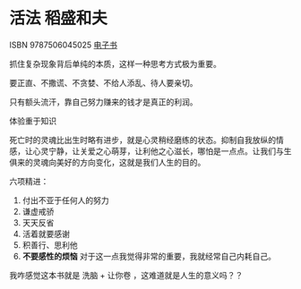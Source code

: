 # 活法 稻盛和夫

ISBN 9787506045025
[电子书](https://archive.org/details/huofa0001unse/page/62/mode/2up?view=theater)


抓住复杂现象背后单纯的本质，这样一种思考方式极为重要。

要正直、不撒谎、不贪婪、不给人添乱、待人要亲切。

只有额头流汗，靠自己努力赚来的钱才是真正的利润。

体验重于知识

死亡时的灵魂比出生时略有进步，就是心灵稍经磨练的状态。抑制自我放纵的情感，让心灵宁静，让关爱之心萌芽，让利他之心滋长，哪怕是一点点。让我们与生俱来的灵魂向美好的方向变化，这就是我们人生的目的。

六项精进：
1. 付出不亚于任何人的努力
2. 谦虚戒骄
3. 天天反省
4. 活着就要感谢
5. 积善行、思利他
6. **不要感性的烦恼** 对于这一点我觉得非常的重要，我就经常自己内耗自己。

我咋感觉这本书就是 洗脑 + 让你卷 ，这难道就是人生的意义吗？？